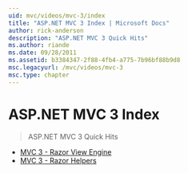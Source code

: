 ```yaml
---
uid: mvc/videos/mvc-3/index
title: "ASP.NET MVC 3 Index | Microsoft Docs"
author: rick-anderson
description: "ASP.NET MVC 3 Quick Hits"
ms.author: riande
ms.date: 09/28/2011
ms.assetid: b3384347-2f88-4fb4-a775-7b96bf88b9d8
msc.legacyurl: /mvc/videos/mvc-3
msc.type: chapter
---
```

# ASP.NET MVC 3 Index

> ASP.NET MVC 3 Quick Hits

- [MVC 3 - Razor View Engine](mvc-3-razor-view-engine.md)
- [MVC 3 - Razor Helpers](mvc-3-razor-helpers.md)
